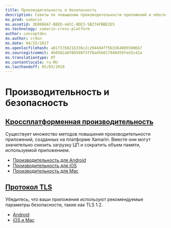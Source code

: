 ```yaml
---
title: Производительность и безопасность
description: Советы по повышению производительности приложений и обеспечению безопасного взаимодействия.
ms.prod: xamarin
ms.assetid: 3E0886A7-B0ED-44CC-8DE3-5B274FBBE2E5
ms.technology: xamarin-cross-platform
author: conceptdev
ms.author: crdun
ms.date: 04/25/2017
ms.openlocfilehash: a81f37b821b336c2c204484ff5b33648855006b7
ms.sourcegitcommit: 4b0582a0f06598f3ff8ad5b817946459fed3c42a
ms.translationtype: HT
ms.contentlocale: ru-RU
ms.lasthandoff: 05/03/2018
---
```

# <a name="performance-and-security"></a>Производительность и безопасность

## <a name="cross-platform-performancememory-perf-best-practicesmd"></a>[Кроссплатформенная производительность](memory-perf-best-practices.md)

Существует множество методов повышения производительности приложений, созданных на платформе Xamarin. Вместе они могут значительно снизить загрузку ЦП и сократить объем памяти, используемой приложением.

- [Производительность для Android](~/android/deploy-test/performance.md?context=xamarin/cross-platform)
- [Производительность для iOS](~/ios/deploy-test/performance.md?context=xamarin/cross-platform)
- [Производительность для Mac](~/mac/deploy-test/performance.md?context=xamarin/cross-platform)

## <a name="transport-layer-security-tlscross-platformapp-fundamentalstransport-layer-securitymd"></a>[Протокол TLS](~/cross-platform/app-fundamentals/transport-layer-security.md)

Убедитесь, что ваши приложения используют рекомендуемые параметры безопасности, такие как TLS 1.2.

- [Android](~/android/app-fundamentals/http-stack.md?context=xamarin/cross-platform)
- [iOS и Mac](~/cross-platform/macios/http-stack.md?context=xamarin/cross-platform)